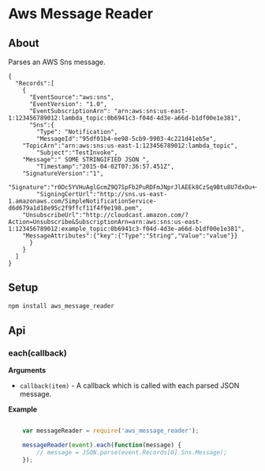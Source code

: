 Aws Message Reader
====================

About
--------------

Parses an AWS Sns message.

```
{
  "Records":[
    {
      "EventSource":"aws:sns",
      "EventVersion": "1.0",
      "EventSubscriptionArn": "arn:aws:sns:us-east-1:123456789012:lambda_topic:0b6941c3-f04d-4d3e-a66d-b1df00e1e381",
      "Sns":{
        "Type": "Notification",
        "MessageId":"95df01b4-ee98-5cb9-9903-4c221d41eb5e",
    "TopicArn":"arn:aws:sns:us-east-1:123456789012:lambda_topic",
        "Subject":"TestInvoke",
    "Message":" SOME STRINGIFIED JSON ",
        "Timestamp":"2015-04-02T07:36:57.451Z",
    "SignatureVersion":"1",
    "Signature":"r0Dc5YVHuAglGcmZ9Q7SpFb2PuRDFmJNprJlAEEk8CzSq9Btu8U7dxOu++uU",
        "SigningCertUrl":"http://sns.us-east-1.amazonaws.com/SimpleNotificationService-d6d679a1d18e95c2f9ffcf11f4f9e198.pem",
    "UnsubscribeUrl":"http://cloudcast.amazon.com/?Action=Unsubscribe&SubscriptionArn=arn:aws:sns:us-east-1:123456789012:example_topic:0b6941c3-f04d-4d3e-a66d-b1df00e1e381",
    "MessageAttributes":{"key":{"Type":"String","Value":"value"}}
      }
    }
  ]
}
```


Setup
--------------

```sh
npm install aws_message_reader
```


## Api

### each(callback)

__Arguments__

* `callback(item)` - A callback which is called with each parsed JSON message. 

__Example__

```js

	var messageReader = require('aws_message_reader');

	messageReader(event).each(function(message) {
        // message = JSON.parse(event.Records[0].Sns.Message);
    });

```

